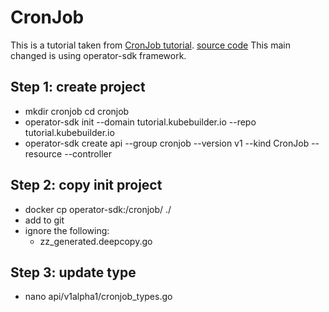# CronJob
This is a tutorial taken from [CronJob tutorial](https://book.kubebuilder.io/cronjob-tutorial/cronjob-tutorial.html).
[source code](https://github.com/kubernetes-sigs/kubebuilder/blob/master/docs/book/src/cronjob-tutorial/)
This main changed is using operator-sdk framework.

## Step 1: create project
- mkdir cronjob
  cd cronjob
- operator-sdk init --domain tutorial.kubebuilder.io --repo tutorial.kubebuilder.io
- operator-sdk create api --group cronjob --version v1 --kind CronJob --resource --controller

## Step 2: copy init project
- docker cp operator-sdk:/cronjob/ ./
- add to git
- ignore the following: 
  - zz_generated.deepcopy.go
  

## Step 3: update type
- nano api/v1alpha1/cronjob_types.go

